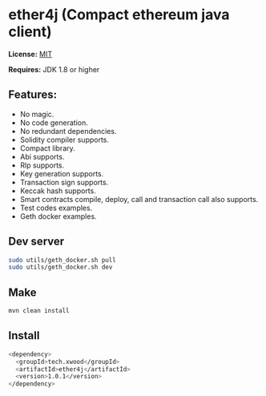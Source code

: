 # ether4j (Compact ethereum java client)

**License:** [MIT](https://opensource.org/licenses/MIT)

**Requires:** JDK 1.8 or higher

## Features:
* No magic.
* No code generation.
* No redundant dependencies.
* Solidity compiler supports.
* Compact library.
* Abi supports.
* Rlp supports.
* Key generation supports.
* Transaction sign supports.
* Keccak hash supports.
* Smart contracts compile, deploy, call and transaction call also supports.
* Test codes examples. 
* Geth docker examples.

## Dev server
```sh
sudo utils/geth_docker.sh pull
sudo utils/geth_docker.sh dev
```

## Make
```sh
mvn clean install
```

## Install
```sh
<dependency>
  <groupId>tech.xwood</groupId>
  <artifactId>ether4j</artifactId>
  <version>1.0.1</version>
</dependency>
```
